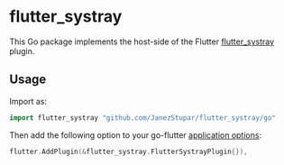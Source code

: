 # flutter_systray

This Go package implements the host-side of the Flutter [flutter_systray](https://github.com/JanezStupar/flutter_systray) plugin.

## Usage

Import as:

```go
import flutter_systray "github.com/JanezStupar/flutter_systray/go"
```

Then add the following option to your go-flutter [application options](https://github.com/go-flutter-desktop/go-flutter/wiki/Plugin-info):

```go
flutter.AddPlugin(&flutter_systray.FlutterSystrayPlugin{}),
```
